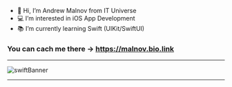 - 👋 Hi, I’m Andrew Malnov from IT Universe
- 💻 I’m interested in iOS App Development
- 📚 I’m currently learning Swift (UIKit/SwiftUI)

### You can cach me there -> https://malnov.bio.link







---
![swiftBanner](https://user-images.githubusercontent.com/29888750/154796393-d3876d4c-3890-44fc-8df1-55d0ac10e041.jpg)

---
<!---
mk-salon/mk-salon is a ✨ special ✨ repository because its `README.md` (this file) appears on your GitHub profile.
You can click the Preview link to take a look at your changes.
--->








